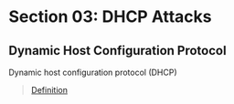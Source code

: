 # Section 03: DHCP Attacks

## Dynamic Host Configuration Protocol
Dynamic host configuration protocol (DHCP)

> [Definition](../definitions/definitions_D.md#dynamic-host-configuration-protocol)
